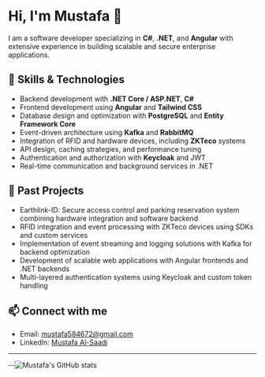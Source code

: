# Hi, I'm Mustafa 👋

I am a software developer specializing in **C#**, **.NET**, and **Angular** with extensive experience in building scalable and secure enterprise applications.

## 💼 Skills & Technologies
- Backend development with **.NET Core / ASP.NET**, **C#**
- Frontend development using **Angular** and **Tailwind CSS**
- Database design and optimization with **PostgreSQL** and **Entity Framework Core**
- Event-driven architecture using **Kafka** and **RabbitMQ**
- Integration of RFID and hardware devices, including **ZKTeco** systems
- API design, caching strategies, and performance tuning
- Authentication and authorization with **Keycloak** and JWT
- Real-time communication and background services in .NET

## 📂 Past Projects
- Earthlink-ID: Secure access control and parking reservation system combining hardware integration and software backend
- RFID integration and event processing with ZKTeco devices using SDKs and custom services
- Implementation of event streaming and logging solutions with Kafka for backend optimization
- Development of scalable web applications with Angular frontends and .NET backends
- Multi-layered authentication systems using Keycloak and custom token handling

## 📫 Connect with me
- Email: mustafa584672@gmail.com  
- LinkedIn: [Mustafa Al-Saadi](https://www.linkedin.com/in/mustafa-al-saadi-211437199/)

---

--![Mustafa's GitHub stats](https://github-readme-stats.vercel.app/api?username=mustafahl&show_icons=true&theme=radical)
